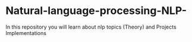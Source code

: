# Natural-language-processing-NLP-
In this repository you will learn about nlp topics (Theory) and Projects Implementations
